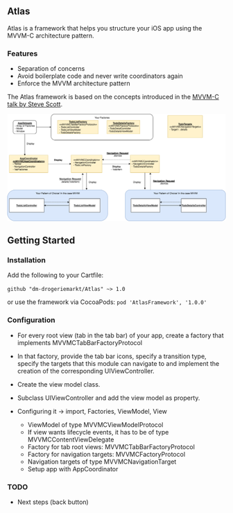 ## Atlas
Atlas is a framework that helps you structure your iOS app using the MVVM-C architecture pattern.

### Features

* Separation of concerns
* Avoid boilerplate code and never write coordinators again
* Enforce the MVVM architecture pattern

The Atlas framework is based on the concepts introduced in the [MVVM-C talk by Steve Scott](https://www.youtube.com/watch?v=9VojuJpUuE8).

![Architecture used within a Todo app](Resources/Architecture.png)

## Getting Started

### Installation

Add the following to your Cartfile:

```github "dm-drogeriemarkt/Atlas" ~> 1.0```

or use the framework via CocoaPods:
``` pod 'AtlasFramework', '1.0.0' ```

### Configuration

- For every root view (tab in the tab bar) of your app, create a factory that implements MVVMCTabBarFactoryProtocol
- In that factory, provide the tab bar icons, specify a transition type, specify the targets that this module can navigate to and implement the creation of the corresponding UIViewController.
- Create the view model class.
- Subclass UIViewController and add the view model as property.



- Configuring it -> import, Factories, ViewModel, View
  - ViewModel of type MVVMCViewModelProtocol
  - If view wants lifecycle events, it has to be of type MVVMCContentViewDelegate
  - Factory for tab root views: MVVMCTabBarFactoryProtocol
  - Factory for navigation targets: MVVMCFactoryProtocol
  - Navigation targets of type MVVMCNavigationTarget
  - Setup app with AppCoordinator

### TODO

- Next steps (back button)
